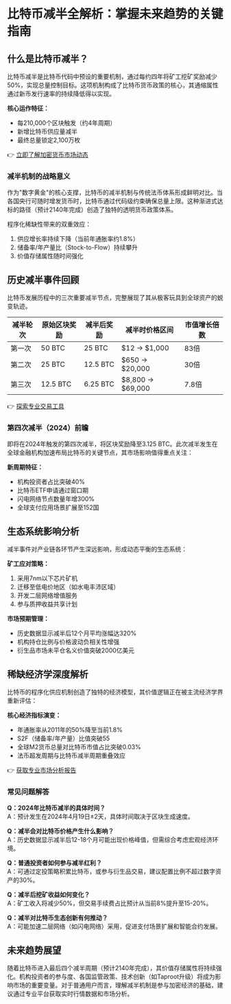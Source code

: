 # 比特币减半全解析：掌握未来趋势的关键指南

## 什么是比特币减半？

比特币减半是比特币代码中预设的重要机制，通过每约四年将矿工挖矿奖励减少50%，实现总量控制目标。这项机制构成了比特币货币政策的核心，其通缩属性通过新币发行速率的持续降低得以实现。

**核心运作特征：**
- 每210,000个区块触发（约4年周期）
- 新增比特币供应量减半
- 最终总量锁定2,100万枚

👉 [立即了解加密货币市场动态](https://bit.ly/okx_welcome)

### 减半机制的战略意义

作为"数字黄金"的核心支撑，比特币的减半机制与传统法币体系形成鲜明对比。当各国央行可随时增发货币时，比特币通过代码级约束确保总量上限。这种渐进式达标的路径（预计2140年完成）创造了独特的透明货币政策体系。

程序化稀缺性带来的双重效应：
1. 供应增长率持续下降（当前年通胀率约1.8%）
2. 储备率/年产量比（Stock-to-Flow）持续攀升
3. 价值存储属性随时间强化

## 历史减半事件回顾

比特币发展历程中的三次重要减半节点，完整展现了其从极客玩具到全球资产的蜕变轨迹。

| 减半轮次 | 原始区块奖励 | 减半后奖励 | 减半时价格区间 | 市值增长倍数 |
|----------|--------------|------------|----------------|--------------|
| 第一次   | 50 BTC       | 25 BTC     | $12 → $1,000   | 83倍         |
| 第二次   | 25 BTC       | 12.5 BTC   | $650 → $20,000 | 30倍         |
| 第三次   | 12.5 BTC     | 6.25 BTC   | $8,800 → $69,000 | 7.8倍      |

👉 [探索专业交易工具](https://bit.ly/okx_welcome)

### 第四次减半（2024）前瞻

即将在2024年触发的第四次减半，将区块奖励降至3.125 BTC。此次减半发生在全球金融机构加速布局比特币的关键节点，其市场影响值得重点关注：

**新周期特征：**
- 机构投资者占比突破40%
- 比特币ETF申请通过窗口期
- 闪电网络节点数量年增300%
- 全球支付应用场景扩展至152国

## 生态系统影响分析

减半事件对产业链各环节产生深远影响，形成动态平衡的生态系统：

**矿工应对策略：**
1. 采用7nm以下芯片矿机
2. 迁移至低电价地区（如水电丰沛区域）
3. 开发二层网络增值服务
4. 参与质押收益共享计划

**市场预期管理：**
- 历史数据显示减半后12个月平均涨幅达320%
- 机构持仓比例与价格波动负相关性增强
- 衍生品市场未平仓名义价值突破2000亿美元

## 稀缺经济学深度解析

比特币的程序化供应机制创造了独特的经济模型，其价值逻辑正在被主流经济学界重新评估：

**核心经济指标演变：**
- 年通胀率从2011年的50%降至当前1.8%
- S2F（储备率/年产量）比值突破55
- 全球M2货币总量对比特币市值占比突破0.03%
- 法币超发周期与比特币减半周期重叠效应

👉 [获取专业市场分析报告](https://bit.ly/okx_welcome)

### 常见问题解答

**Q：2024年比特币减半的具体时间？**  
A：预计发生在2024年4月19日±2天，具体时间取决于区块生成速度。

**Q：减半会对比特币价格产生什么影响？**  
A：历史数据显示减半后12-18个月可能出现价格峰值，但需综合考虑宏观经济环境。

**Q：普通投资者如何参与减半红利？**  
A：可通过定投策略积累比特币，或参与衍生品交易，建议配置比例不超过数字资产的30%。

**Q：减半后挖矿收益如何变化？**  
A：矿工收入将减少50%，但交易手续费占比预计从当前8%提升至15-20%。

**Q：减半对比特币生态创新有何推动？**  
A：可能加速二层网络（如闪电网络）采用，促进支付场景扩展和智能合约发展。

## 未来趋势展望

随着比特币进入最后四个减半周期（预计2140年完成），其价值存储属性将持续强化。机构投资者的参与度、各国监管政策、技术创新（如Taproot升级）将成为影响市场的重要变量。对于普通用户而言，理解减半机制是参与加密经济的基础，建议通过专业平台获取实时行情数据和市场分析。
